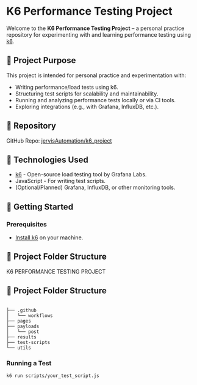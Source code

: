 # K6 Performance Testing Project

Welcome to the **K6 Performance Testing Project** – a personal practice repository for experimenting with and learning performance testing using [k6](https://k6.io/).

## 📌 Project Purpose

This project is intended for personal practice and experimentation with:

- Writing performance/load tests using k6.
- Structuring test scripts for scalability and maintainability.
- Running and analyzing performance tests locally or via CI tools.
- Exploring integrations (e.g., with Grafana, InfluxDB, etc.).

## 📁 Repository

GitHub Repo: [jervisAutomation/k6_project](https://github.com/jervisAutomation/k6_project)

## 🧰 Technologies Used

- [k6](https://k6.io/) - Open-source load testing tool by Grafana Labs.
- JavaScript - For writing test scripts.
- (Optional/Planned) Grafana, InfluxDB, or other monitoring tools.

## 🚀 Getting Started

### Prerequisites

- [Install k6](https://k6.io/docs/getting-started/installation/) on your machine.


## 📁 Project Folder Structure

K6 PERFORMANCE TESTING PROJECT

## 📁 Project Folder Structure

```K6 PERFORMANCE TESTING PROJECT

├── .github
│   └── workflows
├── pages
├── payloads
│   └── post
├── results
├── test-scripts
└── utils
```



### Running a Test

```bash
k6 run scripts/your_test_script.js